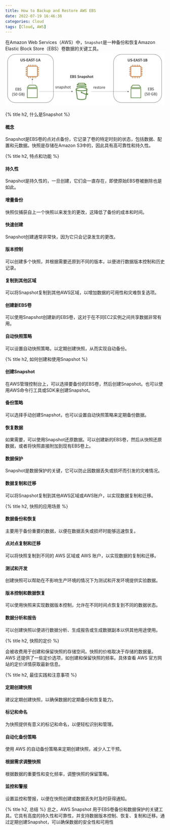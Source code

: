 ```yaml
---
title: How to Backup and Restore AWS EBS
date: 2022-07-19 16:46:38
categories: Cloud
tags: [Cloud, AWS]
---
```


在Amazon Web Services（AWS）中，`Snapshot`是一种备份和恢复Amazon Elastic Block Store（EBS）卷数据的关键工具。
![AWS EBS Snapshot](/assets/images/aws/aws-ebs-snapshot.webp)

{% title h2, 什么是Snapshot %}

#### 概念
Snapshot是EBS卷的点对点备份，它记录了卷的特定时刻的状态，包括数据、配置和元数据。快照是存储在Amazon S3中的，因此具有高可靠性和持久性。

{% title h2, 特点和功能 %}

#### 持久性
Snapshot是持久性的，一旦创建，它们会一直存在，即使原始EBS卷被删除也是如此。

#### 增量备份
快照仅捕获自上一个快照以来发生的更改，这降低了备份的成本和时间。

#### 快速创建
Snapshot创建通常非常快，因为它只会记录发生的更改。

#### 版本控制
可以创建多个快照，并根据需要还原到不同的版本，以便进行数据版本控制和历史记录。

#### 复制到其他区域
可以将Snapshot复制到其他AWS区域，以增加数据的可用性和灾难恢复选项。

#### 创建新EBS卷
可以使用Snapshot创建新的EBS卷，这对于在不同EC2实例之间共享数据非常有用。

#### 自动快照策略
可以设置自动快照策略，以定期创建快照，从而实现自动备份。

{% title h2, 如何创建和使用Snapshot %}

#### 创建Snapshot
在AWS管理控制台上，可以选择要备份的EBS卷，然后创建Snapshot。也可以使用AWS命令行工具或SDK来创建Snapshot。

#### 备份策略
可以选择手动创建Snapshot，也可以设置自动快照策略来定期备份数据。

#### 恢复数据
如果需要，可以使用Snapshot还原数据。可以创建新的EBS卷，然后从快照还原数据，或者将快照直接附加到现有EBS卷上。

#### 数据保护
Snapshot是数据保护的关键，它可以防止因数据丢失或损坏而引发的灾难情况。

#### 数据复制和迁移
可以将Snapshot复制到其他AWS区域或AWS账户，以实现数据复制和迁移。

{% title h2, 快照的应用场景 %}

#### 数据备份和恢复
主要用于备份重要的数据，以便在数据丢失或损坏时能够迅速恢复。

#### 点对点复制和迁移
可以将快照复制到不同的 AWS 区域或 AWS 账户，以实现数据的复制和迁移。

#### 测试和开发
创建快照可以帮助在不影响生产环境的情况下为测试和开发环境提供实验数据。

#### 版本控制和数据恢复
可以使用快照来实现数据版本控制，允许在不同时间点恢复到不同的数据状态。

#### 数据分析和报告
可以创建快照以便进行数据分析、生成报告或生成数据副本以供其他用途使用。

{% title h2, 快照的定价 %}

会被收费用于创建和保留快照的存储空间。快照的价格取决于存储的数据量。AWS 还提供了一些定价选项，如创建和保留快照的频率。具体查看 AWS 官方网站的定价详情获取最新信息。

{% title h2, 最佳实践和注意事项 %}

#### 定期创建快照
建议定期创建快照，以确保数据的定期备份和恢复能力。

#### 标记和命名
为快照提供有意义的标记和命名，以便轻松识别和管理。

#### 自动化备份策略
使用 AWS 的自动备份策略来定期创建快照，减少人工干预。

#### 根据需求调整快照
根据数据的重要性和变化频率，调整快照的保留策略。

#### 监控和警报
设置监控和警报，以便在快照创建或数据丢失时及时获得通知。

{% title h2, 总结 %}
总之，AWS Snapshot 用于EBS卷备份和数据保护的关键工具。它具有高度的持久性和可靠性，并支持数据版本控制、恢复、复制和迁移。通过定期创建Snapshot，可以确保数据的安全性和可用性
